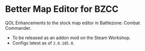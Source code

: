 # Better Map Editor for BZCC
QOL Enhancements to the stock map editor in Battlezone: Combat Commander.
- To be released as an addon mod on the Steam Workshop.
- Configs latest as of `2.0.185.0`.

